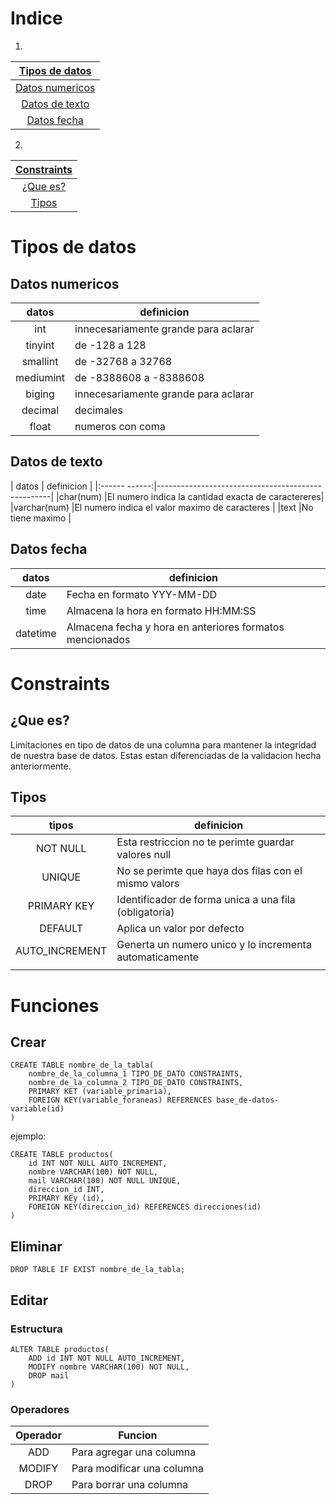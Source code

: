 # Indice

1. 
| [Tipos de datos](#-)  |
|:---------------------:|
|[Datos numericos](#-)  |
|[Datos de texto](#-)   |
|[Datos fecha](#-)      |

2. 
| [Constraints](#-)  |
|:------------------:|
|[¿Que es?](#-)      |
|[Tipos](#-)         |

# Tipos de datos
## Datos numericos 
| datos     |           definicion                  |
|:---------:|---------------------------------------|
|int        |innecesariamente grande para aclarar   |
|tinyint    |de -128 a 128                          |
|smallint   |de -32768 a 32768                      |
|mediumint  |de -8388608 a -8388608                 |
|biging     |innecesariamente grande para aclarar   |
|decimal    |decimales                              |
|float      |numeros con coma                       |

## Datos de texto 
| datos         |           definicion                              | 
|:------ ------:|---------------------------------------------------|
|char(num)      |El numero indica la cantidad exacta de caractereres|
|varchar(num)   |El numero indica el valor maximo de caracteres     |
|text           |No tiene maximo |

## Datos fecha
| datos    |                   definicion                             | 
|:---------:|---------------------------------------------------------|
|date       |Fecha en formato YYY-MM-DD                               |
|time       |Almacena la hora en formato HH:MM:SS                     |
|datetime   |Almacena fecha y hora en anteriores formatos mencionados |


# Constraints
## ¿Que es?
Limitaciones en tipo de datos de una columna para mantener la integridad de nuestra base de datos. Estas estan diferenciadas de la validacion hecha anteriormente.
## Tipos
| tipos         |              definicion                               | 
|:-------------:|-------------------------------------------------------|
|NOT NULL       | Esta restriccion no te perimte guardar valores null   |
|UNIQUE         | No se perimte que haya dos filas con el mismo valors  |
|PRIMARY KEY    | Identificador de forma unica a una fila (obligatoria) |
|DEFAULT        | Aplica un valor por defecto                           |
|AUTO_INCREMENT | Generta un numero unico y lo incrementa automaticamente |
||

# Funciones
## Crear
```
CREATE TABLE nombre_de_la_tabla(
    nombre_de_la_columna_1 TIPO_DE_DATO CONSTRAINTS,
    nombre_de_la_columna_2 TIPO_DE_DATO CONSTRAINTS,
    PRIMARY KET (variable_primaria),
    FOREIGN KEY(variable_foraneas) REFERENCES base_de-datos-variable(id)
)
```
ejemplo: 
```
CREATE TABLE productos(
    id INT NOT NULL AUTO_INCREMENT,
    nombre VARCHAR(100) NOT NULL,
    mail VARCHAR(100) NOT NULL UNIQUE,
    direccion_id INT,
    PRIMARY KEy (id),
    FOREIGN KEY(direccion_id) REFERENCES direcciones(id)
)
```
## Eliminar
`DROP TABLE IF EXIST nombre_de_la_tabla;`
## Editar
### Estructura
```
ALTER TABLE productos(
    ADD id INT NOT NULL AUTO_INCREMENT,
    MODIFY nombre VARCHAR(100) NOT NULL,
    DROP mail
)
```
### Operadores
|Operador   |   Funcion                 | 
|:---------:|---------------------------|
|ADD        | Para agregar una columna  |
|MODIFY     | Para modificar una columna|
|DROP       | Para borrar una columna   |

